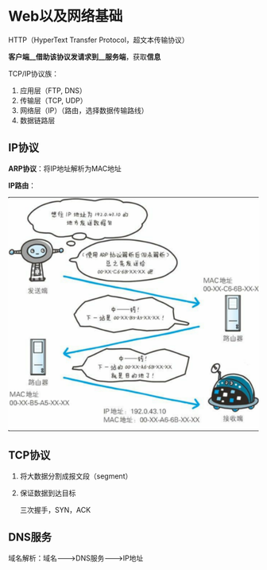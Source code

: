 # Web以及网络基础

HTTP（HyperText Transfer Protocol，超文本传输协议）

__客户端__借助该协议发请求到__服务端__，获取**信息**

TCP/IP协议族：

1.   应用层（FTP, DNS）
2.   传输层（TCP, UDP）
3.   网络层（IP）（路由，选择数据传输路线）
4.   数据链路层

## IP协议

**ARP协议**：将IP地址解析为MAC地址

**IP路由**：

![请求路由](https://raw.githubusercontent.com/IssacStudent/MarkdownImg/master/img/1460000042226421)



## TCP协议

1.   将大数据分割成报文段（segment）

2.   保证数据到达目标

     三次握手，SYN，ACK

## DNS服务

域名解析：域名--->DNS服务--->IP地址 

